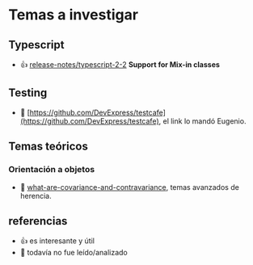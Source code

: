 # Temas a investigar

## Typescript

  * 👍 [release-notes/typescript-2-2](https://www.typescriptlang.org/docs/handbook/release-notes/typescript-2-2.html) **Support for Mix-in classes**

## Testing

  * 🙈 [https://github.com/DevExpress/testcafe](https://github.com/DevExpress/testcafe), el link lo mandó Eugenio. 

## Temas teóricos

### Orientación a objetos

  * 🙈 [what-are-covariance-and-contravariance](https://www.stephanboyer.com/post/132/what-are-covariance-and-contravariance), temas avanzados de herencia. 



## referencias

  * 👍 es interesante y útil
  * 🙈 todavía no fue leído/analizado 
